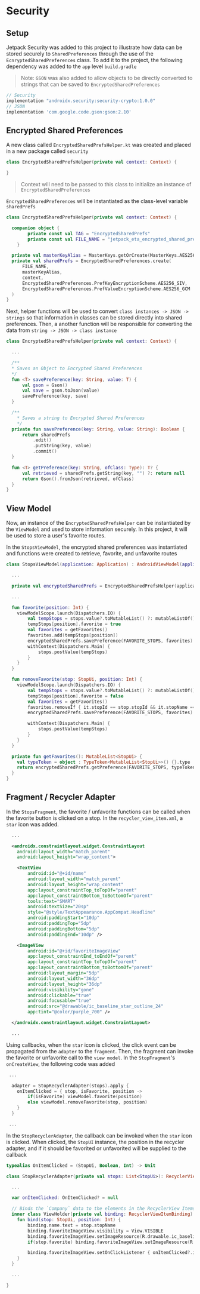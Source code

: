 # Security
## Setup
Jetpack Security was added to this project to illustrate how data can be stored securely to `SharedPreferences` through the use of the `EcnryptedSharedPreferences` class. To add it to the project, the following dependency was added to the `app` level `build.gradle`
> Note: `GSON` was also added to allow objects to be directly converted to strings that can be saved to `EncryptedSharedPreferences`
```gradle
// Security
implementation "androidx.security:security-crypto:1.0.0"
// JSON
implementation 'com.google.code.gson:gson:2.10'
```

## Encrypted Shared Preferences
A new class called `EncryptedSharedPrefsHelper.kt` was created and placed in a new package called `security`
```kotlin
class EncryptedSharedPrefsHelper(private val context: Context) {

}
```
> Context will need to be passed to this class to initialize an instance of `EncryptedSharedPreferences`

`EncryptedSharedPreferences` will be instantiated as the class-level variable `sharedPrefs`
```kotlin
class EncryptedSharedPrefsHelper(private val context: Context) {

  companion object {
        private const val TAG = "EncryptedSharedPrefs"
        private const val FILE_NAME = "jetpack_eta_encrypted_shared_prefs"
    }

  private val masterKeyAlias = MasterKeys.getOrCreate(MasterKeys.AES256_GCM_SPEC)
  private val sharedPrefs = EncryptedSharedPreferences.create(
      FILE_NAME,
      masterKeyAlias,
      context,
      EncryptedSharedPreferences.PrefKeyEncryptionScheme.AES256_SIV,
      EncryptedSharedPreferences.PrefValueEncryptionScheme.AES256_GCM
  )
}
```

Next, helper functions will be used to convert `class instances -> JSON -> strings` so that information in classes can be stored directly into shared preferences. Then, a another function will be responsible for converting the data from `string -> JSON -> class instance`
```kotlin
class EncryptedSharedPrefsHelper(private val context: Context) {

  ...

  /**
  * Saves an Object to Encrypted Shared Preferences
  */
  fun <T> savePreference(key: String, value: T) {
      val gson = Gson()
      val save = gson.toJson(value)
      savePreference(key, save)
  }

  /**
    * Saves a string to Encrypted Shared Preferences
    */
  private fun savePreference(key: String, value: String): Boolean {
      return sharedPrefs
          .edit()
          .putString(key, value)
          .commit()
  }

  fun <T> getPreference(key: String, ofClass: Type): T? {
      val retrieved = sharedPrefs.getString(key, "") ?: return null
      return Gson().fromJson(retrieved, ofClass)
  }
}
```

## View Model
Now, an instance of the `EncryptedSharedPrefsHelper` can be instantiated by the `ViewModel` and used to store information securely. In this project, it will be used to store a user's favorite routes.

In the `StopsViewModel`, the encrypted shared preferences was instantiated and functions were created to retrieve, favorite, and unfavorite routes
```kotlin
class StopsViewModel(application: Application) : AndroidViewModel(application) {

  ...

  private val encryptedSharedPrefs = EncryptedSharedPrefsHelper(application.applicationContext)

  ...

  fun favorite(position: Int) {
    viewModelScope.launch(Dispatchers.IO) {
        val tempStops = stops.value?.toMutableList() ?: mutableListOf()
        tempStops[position].favorite = true
        val favorites = getFavorites()
        favorites.add(tempStops[position])
        encryptedSharedPrefs.savePreference(FAVORITE_STOPS, favorites)
        withContext(Dispatchers.Main) {
            stops.postValue(tempStops)
        }
    }
  }

  fun removeFavorite(stop: StopUi, position: Int) {
    viewModelScope.launch(Dispatchers.IO) {
        val tempStops = stops.value?.toMutableList() ?: mutableListOf()
        tempStops[position].favorite = false
        val favorites = getFavorites()
        favorites.removeIf { it.stopId == stop.stopId && it.stopName == stop.stopName }
        encryptedSharedPrefs.savePreference(FAVORITE_STOPS, favorites)

        withContext(Dispatchers.Main) {
            stops.postValue(tempStops)
        }
    }
  }

  private fun getFavorites(): MutableList<StopUi> {
    val typeToken = object : TypeToken<MutableList<StopUi>>() {}.type
    return encryptedSharedPrefs.getPreference(FAVORITE_STOPS, typeToken) ?: mutableListOf()
  }
}
```

## Fragment / Recycler Adapter
In the `StopsFragment`, the favorite / unfavorite functions can be called when the favorite button is clicked on a stop. In the `recycler_view_item.xml`, a `star` icon was added.
```xml
  ...

  <androidx.constraintlayout.widget.ConstraintLayout
    android:layout_width="match_parent"
    android:layout_height="wrap_content">

    <TextView
        android:id="@+id/name"
        android:layout_width="match_parent"
        android:layout_height="wrap_content"
        app:layout_constraintTop_toTopOf="parent"
        app:layout_constraintBottom_toBottomOf="parent"
        tools:text="SMART"
        android:textSize="20sp"
        style="@style/TextAppearance.AppCompat.Headline"
        android:paddingStart="10dp"
        android:paddingTop="5dp"
        android:paddingBottom="5dp"
        android:paddingEnd="10dp" />

    <ImageView
        android:id="@+id/favoriteImageView"
        app:layout_constraintEnd_toEndOf="parent"
        app:layout_constraintTop_toTopOf="parent"
        app:layout_constraintBottom_toBottomOf="parent"
        android:layout_margin="5dp"
        android:layout_width="36dp"
        android:layout_height="36dp"
        android:visibility="gone"
        android:clickable="true"
        android:focusable="true"
        android:src="@drawable/ic_baseline_star_outline_24"
        app:tint="@color/purple_700" />

  </androidx.constraintlayout.widget.ConstraintLayout>

  ...

```

Using callbacks, when the `star` icon is clicked, the click event can be propagated from the `adapter` to the `fragment`. Then, the fragment can invoke the favorite or unfavorite call to the `view model`. In the `StopFragment`'s `onCreateView`, the following code was added
```kotlin
 ...

  adapter = StopRecyclerAdapter(stops).apply {
    onItemClicked = { stop, isFavorite, position ->
        if(isFavorite) viewModel.favorite(position)
        else viewModel.removeFavorite(stop, position)
    }
  }

 ...
```

In the `StopRecyclerAdapter`, the callback can be invoked when the `star` icon is clicked. When clicked, the `StopUI` instance, the position in the recycler adapter, and if it should be favorited or unfavorited will be supplied to the callback
```kotlin
typealias OnItemClicked = (StopUi, Boolean, Int) -> Unit

class StopRecyclerAdapter(private val stops: List<StopUi>): RecyclerView.Adapter<StopRecyclerAdapter.ViewHolder>() {

  ...

  var onItemClicked: OnItemClicked? = null

  // Binds the `Company` data to the elements in the RecyclerView Items
  inner class ViewHolder(private val binding: RecyclerViewItemBinding): RecyclerView.ViewHolder(binding.root) {
    fun bind(stop: StopUi, position: Int) {
        binding.name.text = stop.stopName
        binding.favoriteImageView.visibility = View.VISIBLE
        binding.favoriteImageView.setImageResource(R.drawable.ic_baseline_star_outline_24)
        if(stop.favorite) binding.favoriteImageView.setImageResource(R.drawable.ic_baseline_star_24)

        binding.favoriteImageView.setOnClickListener { onItemClicked?.invoke(stop, !stop.favorite, position) }
    }
  }

  ...

}

```